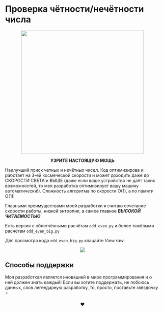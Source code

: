 # Проверка чётности/нечётности числа

<p align="center">
 <img src="https://github.com/Omegon226/OddEven/assets/69383841/23c13d4c-80a5-43d9-864d-efd97d525ffc" height="400px"/>
</p>

<p align="center">
  <b>
    УЗРИТЕ НАСТОЯЩУЮ МОЩЬ
  </b>
</p>

Наилучший поиск четных и нечётных чисел. Код оптимизирова и работает на 3-ей космеческой скорости и может доходить даже до СКОРОСТИ СВЕТА и ВЫШЕ (даже если ваше устройство не даёт таких возможностей, то моя разработка оптимизирует вашу машину автоматически!). Сложность алгоритма по скорости O(1), а по памяти O(1)!

Главными преимуществами моей разработки я считаю сочетание скорости работы, низкой энтропии, а самое главное ***ВЫСОКОЙ ЧИТАЕМОСТЬЮ***

Есть версия с облегчёнными расчётам `odd_even.py` и более тяжёлыми расчётам `odd_even_big.py`

Для просмотра кода `odd_even_big.py` клацайте *View raw*

<p align="center">
 <img src="https://github.com/Omegon226/OddEven/assets/69383841/37bee523-c7cf-4a47-9a63-4bcc0234ff25"/>
</p>

## Способы поддержки

Моя разработкая является иновацией в мире программирования и о ней должен знать каждый! Если вы хотите поддержать, не побоюсь данных, слов легендарную разработку, то, просто, поставьте звёздочку ⭐

<p align="center">
 ❤️
</p>
